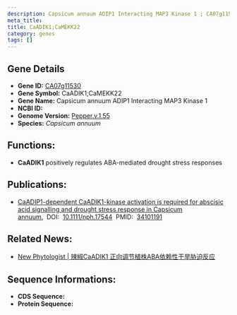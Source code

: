 ```yaml
---
description: Capsicum annuum ADIP1 Interacting MAP3 Kinase 1 ; CA07g11530 ; Capsicum annuum
meta_title:
title: CaADIK1;CaMEKK22
category: genes
tags: []
---
```


## Gene Details
- **Gene ID:**	[CA07g11530](CA07g11530)
- **Gene Symbol:** CaADIK1;CaMEKK22
- **Gene Name:** Capsicum annuum ADIP1 Interacting MAP3 Kinase 1
- **NCBI ID:** [](https://www.ncbi.nlm.nih.gov/gene/?term=)
- **Genome Version:** [Pepper.v.1.55]()
- **Species:** *Capsicum annuum*

## Functions:
   -  **CaADIK1** positively regulates ABA-mediated drought stress responses

## Publications:
   - [CaADIP1-dependent CaADIK1-kinase activation is required for abscisic acid signalling and drought stress response in Capsicum annuum.]( https://nph.onlinelibrary.wiley.com/doi/10.1111/nph.17544)&nbsp;&nbsp;DOI:&nbsp;&nbsp;[10.1111/nph.17544](https://nph.onlinelibrary.wiley.com/doi/10.1111/nph.17544)&nbsp;&nbsp;PMID:&nbsp;&nbsp;[34101191](https://pubmed.ncbi.nlm.nih.gov/34101191/)

## Related News:
   - [New Phytologist | 辣椒CaADIK1 正向调节植株ABA依赖性干旱胁迫反应](https://mp.weixin.qq.com/s?__biz=Mzg3MDEwNDEyMg==&mid=2247512346&idx=3&sn=40263b05a6d642780b4a9a7e47ab6bcd&chksm=ce901c4ff9e79559bf899c05bd4443f539d70a0e518d663beeb0606298118fb86534af66679b&scene=27#wechat_redirect)

## Sequence Informations:
- **CDS Sequence:**
- **Protein Sequence:**
